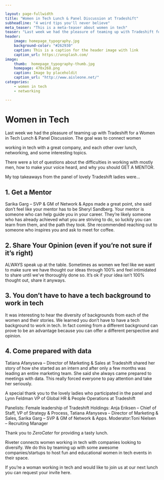 ```yaml
---

layout: page-fullwidth
title: "Women in Tech Lunch & Panel Discussion at Tradeshift"
subheadline: "4 weird tips you'll never believe"
meta_teaser: "This is a meta-teaser about women in tech"
teaser: "Last week we had the pleasure of teaming up with Tradeshift for a Women in Tech Lunch & Panel Discussion. The goal was to connect women"
header:
    image: homepage_typography.jpg
    background-color: "#262930"
    caption: This is a caption for the header image with link
    caption_url: https://unsplash.com/
image:
    thumb:  homepage_typography-thumb.jpg
    homepage: 470x268.png
    caption: Image by placeholdit
    caption_url: "http://www.aisleone.net/"
categories:
    - women in tech
    - networking

---
```


# Women in Tech

Last week we had the pleasure of teaming up with Tradeshift for a Women in Tech Lunch & Panel Discussion. The goal was to connect women

working in tech with a great company, and each other over lunch, networking, and some interesting topics.

There were a lot of questions about the difficulties in working with mostly men, how to make your voice heard, and why you should GET A MENTOR.

My top takeaways from the panel of lovely Tradeshift ladies were…

## 1. Get a Mentor

Sarika Garg – SVP & GM of Network & Apps made a great point, she said don’t feel like your mentor has to be Sheryl Sandberg. Your mentor is someone who can help guide you in your career. They’re likely someone who has already achieved what you are striving to do, so luckily you can learn from them, and the path they took. She recommended reaching out to someone who inspires you and ask to meet for coffee.

## 2. Share Your Opinion (even if you’re not sure if it’s right)

ALWAYS speak up at the table. Sometimes as women we feel like we want to make sure we have thought our ideas through 100% and feel intimidated to share until we’ve thoroughly done so. It’s ok if your idea isn’t 100% thought out, share it anyways.

## 3. You don’t have to have a tech background to work in tech

It was interesting to hear the diversity of backgrounds from each of the women and their stories. We learned you don’t have to have a tech background to work in tech. In fact coming from a different background can prove to be an advantage because you can offer a different perspective and opinion.

## 4. Come prepared with data

Tatiana Afanyseva – Director of Marketing & Sales at Tradeshift shared her story of how she started as an intern and after only a few months was leading an entire marketing team. She said she always came prepared to meetings with data. This really forced everyone to pay attention and take her seriously.

A special thank you to the lovely ladies who participated in the panel and Lynn Feldman VP of Global HR & People Operations at Tradeshift

Panelists: Female leadership of Tradeshift Holdings: Anja Eriksen – Chief of Staff, VP of Strategy & Process, Tatiana Afanyseva – Director of Marketing & Sales, Sarika Garg – SVP & GM of Network & Apps. Moderator:Toni Nielsen – Recruiting Manager

Thank you to *ZeroCater* for providing a tasty lunch.

Riveter connects women working in tech with companies looking to diversify. We do this by teaming up with some awesome companies/startups to host fun and educational women in tech events in their space.

If you’re a woman working in tech and would like to join us at our next lunch you can request your invite here.

